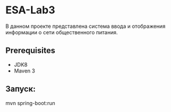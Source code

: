 # ESA-Lab3  

В данном проекте представлена система ввода и отображения информации о сети общественного питания.  

Prerequisites  
-------------
* JDK8
* Maven 3  

Запуск:  
-------------  
mvn spring-boot:run